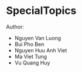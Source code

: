 # SpecialTopics
Author:
- Nguyen Van Luong
- Bui Pho Ben
- Nguyen Huu Anh Viet
- Ma Viet Tung
- Vu Quang Huy
